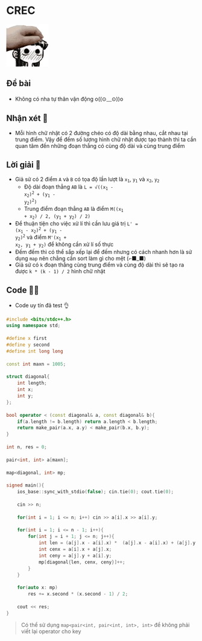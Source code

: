 # CREC
![Alt Text](https://github.com/LetterC67/public_archieve/blob/main/misc/pic/767065973072068639.gif)


## Đề bài
- Không có nha tự thân vận động o((⊙﹏⊙))o

## Nhận xét 🤔
- Mỗi hình chữ nhật có 2 đường chéo có độ dài bằng nhau, cắt nhau tại trung điểm. Vậy để đếm số lượng hình chữ nhật được tạo thành thì ta cần quan tâm đến những đoạn thẳng có cùng độ dài và cùng trung điểm

## Lời giải 🧾
- Giả sử có 2 điểm `A` và `B` có tọa độ lần lượt là <code>x<sub>1</sub></code>, <code>y<sub>1</sub></code> và <code>x<sub>2</sub></code>, <code>y<sub>2</sub></code>
  + Độ dài đoạn thẳng `AB` là <code>L = √((x<sub>1</sub> - x<sub>2</sub>)<sup>2</sup> + (y<sub>1</sub> - y<sub>2</sub>)<sup>2</sup>)</code>
  + Trung điểm đoạn thẳng `AB` là điểm <code>M((x<sub>1</sub> + x<sub>2</sub>) / 2, (y<sub>1</sub> + y<sub>2</sub>) / 2)</code> 
- Để thuận tiện cho việc xử lí thì cần lưu giá trị <code>L' = (x<sub>1</sub> - x<sub>2</sub>)<sup>2</sup> + (y<sub>1</sub> - y<sub>2</sub>)<sup>2</sup></code> và điểm <code>M'(x<sub>1</sub> + x<sub>2</sub>, y<sub>1</sub> + y<sub>2</sub>)</code> để không cần xử lí số thực
- Đếm đếm thì có thể sắp xếp lại để đếm nhưng có cách nhanh hơn là sử dụng `map` nên chẳng cần sort làm gì cho mệt (⌐■_■)
- Giả sử có `k` đoạn thẳng cùng trung điểm và cùng độ dài thì sẽ tạo ra được `k * (k - 1) / 2` hình chữ nhật
 
## Code 👩‍💻
- Code uy tín đã test 👌

```c++
#include <bits/stdc++.h>
using namespace std;

#define x first
#define y second
#define int long long

const int maxn = 1005;

struct diagonal{
    int length;
    int x;
    int y;
};

bool operator < (const diagonal& a, const diagonal& b){
    if(a.length != b.length) return a.length < b.length;
    return make_pair(a.x, a.y) < make_pair(b.x, b.y);
}

int n, res = 0;

pair<int, int> a[maxn];

map<diagonal, int> mp;

signed main(){
    ios_base::sync_with_stdio(false); cin.tie(0); cout.tie(0);

    cin >> n;

    for(int i = 1; i <= n; i++) cin >> a[i].x >> a[i].y;

    for(int i = 1; i <= n - 1; i++){
        for(int j = i + 1; j <= n; j++){
            int len = (a[j].x - a[i].x) *  (a[j].x - a[i].x) + (a[j].y - a[i].y) * (a[j].y - a[i].y);
            int cenx = a[i].x + a[j].x;
            int ceny = a[j].y + a[i].y;
            mp[diagonal{len, cenx, ceny}]++;
        }
    }

    for(auto x: mp)
        res += x.second * (x.second - 1) / 2;

    cout << res;
}
```

> Có thể sử dụng `map<pair<int, pair<int, int>, int>` để không phải viết lại operator cho key
